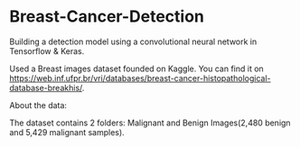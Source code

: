 # Breast-Cancer-Detection

Building a detection model using a convolutional neural network in Tensorflow & Keras.

Used a Breast images dataset founded on Kaggle. You can find it on https://web.inf.ufpr.br/vri/databases/breast-cancer-histopathological-database-breakhis/.

About the data:

The dataset contains 2 folders: Malignant and Benign Images(2,480  benign and 5,429 malignant samples).

